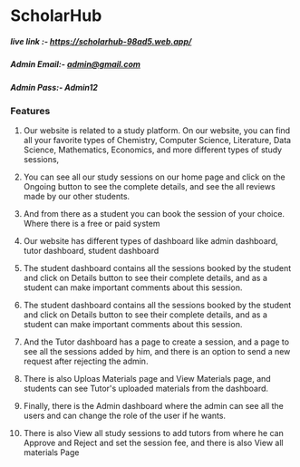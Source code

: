 # ScholarHub


##### live link :- https://scholarhub-98ad5.web.app/

##### Admin Email:- admin@gmail.com
##### Admin Pass:- Admin12

### Features 
1. Our website is related to a study platform. On our website, you can find all your favorite types of Chemistry, Computer Science, Literature, Data Science, Mathematics, Economics, and more different types of study sessions,

2. You can see all our study sessions on our home page and click on the Ongoing button to see the complete details, and see the all reviews made by our other students.

3. And from there as a student you can book the session of your choice. Where there is a free or paid system

4. Our website has different types of dashboard like admin dashboard, tutor dashboard, student dashboard

5. The student dashboard contains all the sessions booked by the student and click on Details button to see their complete details, and as a student can make important comments about this session.

6. The student dashboard contains all the sessions booked by the student and click on Details button to see their complete details, and as a student can make important comments about this session.

7. And the Tutor dashboard has a page to create a session, and a page to see all the sessions added by him, and there is an option to send a new request after rejecting the admin.

8. There is also Uploas Materials page and View Materials page, and students can see Tutor's uploaded materials from the dashboard.

9. Finally, there is the Admin dashboard where the admin can see all the users and can change the role of the user if he wants.

10. There is also View all study sessions to add tutors from where he can Approve and Reject and set the session fee, and there is also View all materials Page
